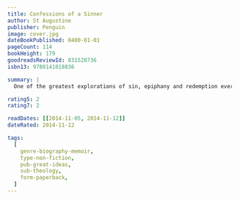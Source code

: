 ```yaml
---
title: Confessions of a Sinner
author: St Augustine
publisher: Penguin
image: cover.jpg
dateBookPublished: 0400-01-01
pageCount: 114
bookHeight: 179
goodreadsReviewId: 831528736
isbn13: 9780141018836

summary: |
  One of the greatest explorations of sin, epiphany and redemption ever written, the Confessions of Saint Augustine continue to shape our ideas with their passionate declaration of the life-changing power of faith.

rating5: 2
rating7: 2

readDates: [[2014-11-05, 2014-11-12]]
dateRated: 2014-11-12

tags:
  [
    genre-biography-memoir,
    type-non-fiction,
    pub-great-ideas,
    sub-theology,
    form-paperback,
  ]
---
```

